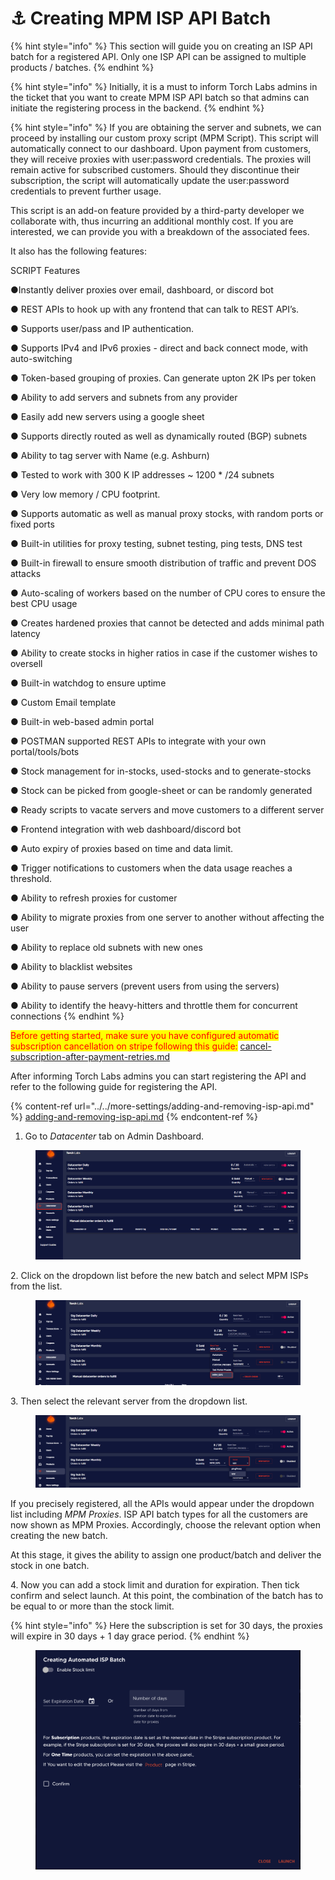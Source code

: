 # ⚓ Creating MPM ISP API Batch

{% hint style="info" %}
This section will guide you on creating an ISP API batch for a registered API. Only one ISP API can be assigned to multiple products / batches.&#x20;
{% endhint %}

{% hint style="info" %}
Initially, it is a must to inform Torch Labs admins in the ticket that you want to create MPM ISP API batch so that admins can initiate the registering process in the backend.
{% endhint %}

{% hint style="info" %}
If you are obtaining the server and subnets, we can proceed by installing our custom proxy script (MPM Script). This script will automatically connect to our dashboard. Upon payment from customers, they will receive proxies with user:password credentials. The proxies will remain active for subscribed customers. Should they discontinue their subscription, the script will automatically update the user:password credentials to prevent further usage.&#x20;

This script is an add-on feature provided by a third-party developer we collaborate with, thus incurring an additional monthly cost. If you are interested, we can provide you with a breakdown of the associated fees.

It also has the following features:

SCRIPT Features

●Instantly deliver proxies over email, dashboard, or discord bot&#x20;

● REST APIs to hook up with any frontend that can talk to REST API’s.&#x20;

● Supports user/pass and IP authentication.&#x20;

● Supports IPv4 and IPv6 proxies - direct and back connect mode, with auto-switching&#x20;

● Token-based grouping of proxies. Can generate upton 2K IPs per token&#x20;

● Ability to add servers and subnets from any provider&#x20;

● Easily add new servers using a google sheet&#x20;

● Supports directly routed as well as dynamically routed (BGP) subnets&#x20;

● Ability to tag server with Name (e.g. Ashburn)&#x20;

● Tested to work with 300 K IP addresses \~ 1200 \* /24 subnets&#x20;

● Very low memory / CPU footprint.&#x20;

● Supports automatic as well as manual proxy stocks, with random ports or fixed ports&#x20;

● Built-in utilities for proxy testing, subnet testing, ping tests, DNS test&#x20;

● Built-in firewall to ensure smooth distribution of traffic and prevent DOS attacks&#x20;

● Auto-scaling of workers based on the number of CPU cores to ensure the best CPU usage&#x20;

● Creates hardened proxies that cannot be detected and adds minimal path latency&#x20;

● Ability to create stocks in higher ratios in case if the customer wishes to oversell&#x20;

● Built-in watchdog to ensure uptime&#x20;

● Custom Email template&#x20;

● Built-in web-based admin portal&#x20;

● POSTMAN supported REST APIs to integrate with your own portal/tools/bots&#x20;

● Stock management for in-stocks, used-stocks and to generate-stocks&#x20;

● Stock can be picked from google-sheet or can be randomly generated&#x20;

● Ready scripts to vacate servers and move customers to a different server&#x20;

● Frontend integration with web dashboard/discord bot&#x20;

● Auto expiry of proxies based on time and data limit.&#x20;

● Trigger notifications to customers when the data usage reaches a threshold.&#x20;

● Ability to refresh proxies for customer&#x20;

● Ability to migrate proxies from one server to another without affecting the user&#x20;

● Ability to replace old subnets with new ones&#x20;

● Ability to blacklist websites&#x20;

● Ability to pause servers (prevent users from using the servers)&#x20;

● Ability to identify the heavy-hitters and throttle them for concurrent connections
{% endhint %}

<mark style="color:red;">Before getting started, make sure you have configured automatic subscription cancellation on stripe following this guide:</mark> [cancel-subscription-after-payment-retries.md](../../errors-and-faq/stripe/cancel-subscription-after-payment-retries.md "mention")

After informing Torch Labs admins you can start registering the API and refer to the following guide for registering the API.&#x20;

{% content-ref url="../../more-settings/adding-and-removing-isp-api.md" %}
[adding-and-removing-isp-api.md](../../more-settings/adding-and-removing-isp-api.md)
{% endcontent-ref %}

1. Go to _Datacenter_ tab on Admin Dashboard.

<figure><img src="../../.gitbook/assets/5 (9).png" alt=""><figcaption></figcaption></figure>

2\. Click on the dropdown list before the new batch and select MPM ISPs from the list.

<figure><img src="../../.gitbook/assets/a.png" alt=""><figcaption></figcaption></figure>

3\. Then select the relevant server from the dropdown list.

<figure><img src="../../.gitbook/assets/c (4).png" alt=""><figcaption></figcaption></figure>

If you precisely registered, all the APIs would appear under the dropdown list including _MPM Proxies_. ISP API batch types for all the customers are now shown as MPM Proxies. Accordingly, choose the relevant option when creating the new batch.

At this stage, it gives the ability to assign one product/batch and deliver the stock in one batch.

4\. Now you can add a stock limit and duration for expiration. Then tick confirm and select launch. At this point, the combination of the batch has to be equal to or more than the stock limit.

{% hint style="info" %}
Here the subscription is set for 30 days, the proxies will expire in 30 days + 1 day grace period.
{% endhint %}

<figure><img src="../../.gitbook/assets/Screenshot 2023-05-15 at 14.18.28.png" alt=""><figcaption></figcaption></figure>
